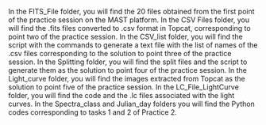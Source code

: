 In the FITS_File folder, you will find the 20 files obtained from the first point of the practice session on the MAST platform.
In the CSV Files folder, you will find the .fits files converted to .csv format in Topcat, corresponding to point two of the practice session.
In the CSV_list folder, you will find the script with the commands to generate a text file with the list of names of the .csv files corresponding to the solution to point three of the practice session.
In the Splitting folder, you will find the split files and the script to generate them as the solution to point four of the practice session.
In the Light_curve folder, you will find the images extracted from Topcat as the solution to point five of the practice session.
In the LC_File_LightCurve folder, you will find the code and the .lc files associated with the light curves.
In the Spectra_class and Julian_day folders you will find the Python codes corresponding to tasks 1 and 2 of Practice 2.
